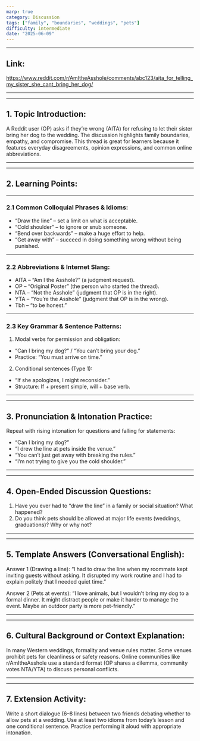 ```yaml
---
marp: true
category: Discussion
tags: ["family", "boundaries", "weddings", "pets"]
difficulty: intermediate
date: "2025-06-09"
---
```


---

## Link:
https://www.reddit.com/r/AmItheAsshole/comments/abc123/aita_for_telling_my_sister_she_cant_bring_her_dog/

---

---

## 1. Topic Introduction:
A Reddit user (OP) asks if they’re wrong (AITA) for refusing to let their sister bring her dog to the wedding. The discussion highlights family boundaries, empathy, and compromise. This thread is great for learners because it features everyday disagreements, opinion expressions, and common online abbreviations.

---

---

## 2. Learning Points:

---

### 2.1 Common Colloquial Phrases & Idioms:
- “Draw the line” – set a limit on what is acceptable.
- “Cold shoulder” – to ignore or snub someone.
- “Bend over backwards” – make a huge effort to help.
- “Get away with” – succeed in doing something wrong without being punished.

---

### 2.2 Abbreviations & Internet Slang:
- AITA – “Am I the Asshole?” (a judgment request).
- OP – “Original Poster” (the person who started the thread).
- NTA – “Not the Asshole” (judgment that OP is in the right).
- YTA – “You’re the Asshole” (judgment that OP is in the wrong).
- Tbh – “to be honest.”

---

### 2.3 Key Grammar & Sentence Patterns:
1. Modal verbs for permission and obligation:
- “Can I bring my dog?” / “You can’t bring your dog.”
- Practice: “You must arrive on time.”
2. Conditional sentences (Type 1):
- “If she apologizes, I might reconsider.”
- Structure: If + present simple, will + base verb.

---

---

## 3. Pronunciation & Intonation Practice:
Repeat with rising intonation for questions and falling for statements:

- “Can I bring my dog?”
- “I drew the line at pets inside the venue.”
- “You can’t just get away with breaking the rules.”
- “I’m not trying to give you the cold shoulder.”
---

---

## 4. Open-Ended Discussion Questions:
1. Have you ever had to “draw the line” in a family or social situation? What happened?
2. Do you think pets should be allowed at major life events (weddings, graduations)? Why or why not?

---

---

## 5. Template Answers (Conversational English):
Answer 1 (Drawing a line):
“I had to draw the line when my roommate kept inviting guests without asking. It disrupted my work routine and I had to explain politely that I needed quiet time.”

Answer 2 (Pets at events):
“I love animals, but I wouldn’t bring my dog to a formal dinner. It might distract people or make it harder to manage the event. Maybe an outdoor party is more pet-friendly.”

---

---

## 6. Cultural Background or Context Explanation:
In many Western weddings, formality and venue rules matter. Some venues prohibit pets for cleanliness or safety reasons. Online communities like r/AmItheAsshole use a standard format (OP shares a dilemma, community votes NTA/YTA) to discuss personal conflicts.

---

---

## 7. Extension Activity:
Write a short dialogue (6–8 lines) between two friends debating whether to allow pets at a wedding. Use at least two idioms from today’s lesson and one conditional sentence. Practice performing it aloud with appropriate intonation.